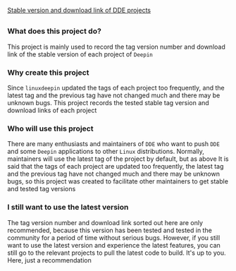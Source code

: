 [Stable version and download link of DDE projects](packages-tag-version.md)

## 

### What does this project do?
This project is mainly used to record the tag version number and download link of the stable version of each project of `Deepin`



### Why create this project
Since `linuxdeepin` updated the tags of each project too frequently, and the latest tag and the previous tag have not changed much and there may be unknown bugs. This project records the tested stable tag version  and download links of each project



### Who will use this project
There are many enthusiasts and maintainers of `DDE` who want to push `DDE` and some `Deepin` applications to other `Linux` distributions. Normally, maintainers will use the latest tag of the project by default, but as above It is said that the tags of each project are updated too frequently, the latest tag and the previous tag have not changed much and there may be unknown bugs, so this project was created to facilitate other maintainers to get stable and tested tag versions



### I still want to use the latest version 

The tag version number and download link sorted out here are only recommended, because this version has been tested and tested in the community  for a period of time without serious bugs. However, if you still want to use the latest version and experience the latest features, you can still go to the relevant projects to pull the latest code to build. It's up to you. Here,  just  a recommendation